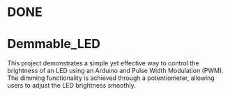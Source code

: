 # DONE
# Demmable_LED
This project demonstrates a simple yet effective way to control the brightness of an LED using an Arduino and Pulse Width Modulation (PWM). The dimming functionality is achieved through a potentiometer, allowing users to adjust the LED brightness smoothly.
